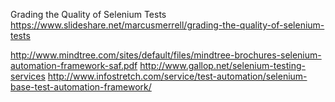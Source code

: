 Grading the Quality of Selenium Tests
https://www.slideshare.net/marcusmerrell/grading-the-quality-of-selenium-tests


http://www.mindtree.com/sites/default/files/mindtree-brochures-selenium-automation-framework-saf.pdf
http://www.gallop.net/selenium-testing-services
http://www.infostretch.com/service/test-automation/selenium-base-test-automation-framework/
